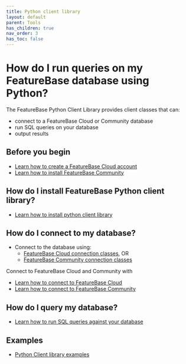 ```yaml
---
title: Python client library
layout: default
parent: Tools
has_children: true
nav_order: 3
has_toc: false
---
```


# How do I run queries on my FeatureBase database using Python?

The FeatureBase Python Client Library provides client classes that can:
* connect to a FeatureBase Cloud or Community database
* run SQL queries on your database
* output results

## Before you begin

* [Learn how to create a FeatureBase Cloud account](/docs/cloud/cloud-signup)
* [Learn how to install FeatureBase Community](/docs/community/com-home)

## How do I install FeatureBase Python client library?

* [Learn how to install python client library](/docs/tools/python-client-library/python-client-install)

## How do I connect to my database?

* Connect to the database using:
  * [FeatureBase Cloud connection classes](/docs/tools/python-client-library/python-client-connect-cloud), OR
  * [FeatureBase Community connection classes](/docs/tools/python-client-library/python-client-connect-community)

Connect to FeatureBase Cloud and Community with

* [Learn how to connect to FeatureBase Cloud](/docs/tools/python-client-library/python-client-connect-cloud)
* [Learn how to connect to FeatureBase Community](/docs/tools/python-client-library/python-client-connect-community)

## How do I query my database?

* [Learn how to run SQL queries against your database](/docs/tools/python-client-library/python-client-query)

## Examples

* [Python Client library examples](/docs/tools/python-client-library/python-client-example)
